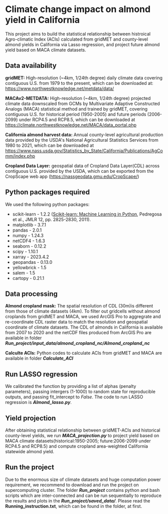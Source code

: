 # Climate change impact on almond yield in California

This project aims to build the statistical relationship between histroical Agro-climatic Index (ACIs) calculated from gridMET and county-level almond yields in California via Lasso regression, and project future almond yield based on MACA climate datasets. 

## Data availability
**gridMET:** High-resolution (~4km, 1/24th degree) daily climate data covering contiguous U.S. from 1979 to the present, 
which can be downloaded at: https://www.northwestknowledge.net/metdata/data/

**MACAv2-METDATA:** High-resolution (~4km, 1/24th degree) projected climate data downscaled from GCMs by Multivariate Adaptive Constructed Analogs (MACA)    statistical method and trained by gridMET, covering contiguous U.S. for historical period (1950-2005) and future periods (2006-2099)   under RCP4.5 and RCP8.5, which can be downloaded at https://climate.northwestknowledge.net/MACA/data_portal.php

**California almond harvest data:** Annual county-level agricultural production data provided by the USDA's National Agricultural Statistics Services from 1980 to 2021, which can be downloaded at https://www.nass.usda.gov/Statistics_by_State/California/Publications/AgComm/index.php

**Cropland Data Layer:** geospatial data of Cropland Data Layer(CDL) across contiguous U.S. provided by the USDA, which can be exported from the CropScape web app (https://nassgeodata.gmu.edu/CropScape/)

## Python packages required ##
We used the following python packages:
- scikit-learn - 1.2.2 ([Scikit-learn: Machine Learning in Python](https://jmlr.csail.mit.edu/papers/v12/pedregosa11a.html), Pedregosa et al., JMLR 12, pp. 2825-2830, 2011).
- matplotlib - 3.7.1
- pandas - 2.0.1
- numpy - 1.24.3
- netCDF4 - 1.6.3
- seaborn - 0.12.2
- scipy - 1.10.1
- xarray - 2023.4.2
- geopandas - 0.13.0
- yellowbrick - 1.5
- salem - 1.5
- cartopy - 0.21.1

## Data processing
**Almond cropland mask:** The spatial resolution of CDL (30m)is different from those of climate datasets (4km). To filter out gridcells without almond croplands from gridMET and MACA, we used ArcGIS Pro to aggregrate and re-coordinate CDL raster data to match the resolution and geospatial coordinate of climate datasets. The CDL of almonds in California is available from 2007 to 2020 and the netCDF files produced from ArcGIS Pro are available in folder 
***Run_project/input_data/almond_cropland_nc/Almond_cropland_nc***

**Calculte ACIs:** Python codes to calculate ACIs from gridMET and MACA are available in folder ***Calculate_ACI***

## Run LASSO regression ##
 We calibrated the function by providing a list of alphas (penalty parameters), passing intergers (1-1000) to random state for reproducible outputs, and passing fit_intercept to *False*. The code to run LASSO regression is ***Almond_lasso.py***.

## Yield projection ##
After obtaining statistical relationship between gridMET-ACIs and historical county-level yields, we run ***MACA_projection.py*** to project yield based on MACA climate datasets(historical:1950-2005; future:2006-2099 under RCP4.5 and RCP8.5) and compute cropland area-weighted California statewide almond yield. 

## Run the project ##
Due to the enormous size of climate datasets and huge computation power requirement, we recommend to download and run the project on supercomputing cluster. The folder ***Run_project*** contains python and bash scripts which are inter-connected and can be run sequentially to reproduce the results and plots in the ***Run_project/saved_data/***. Please read the **Running_instruction.txt**, which can be found in the folder, at first.


